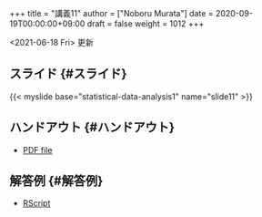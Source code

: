 +++
title = "講義11"
author = ["Noboru Murata"]
date = 2020-09-19T00:00:00+09:00
draft = false
weight = 1012
+++

<span class="timestamp-wrapper"><span class="timestamp">&lt;2021-06-18 Fri&gt; </span></span> 更新


## スライド {#スライド}

{{< myslide base="statistical-data-analysis1" name="slide11" >}}


## ハンドアウト {#ハンドアウト}

-   [PDF file](https://noboru-murata.github.io/statistical-data-analysis1/pdfs/slide11.pdf)


## 解答例 {#解答例}

-   [RScript](https://noboru-murata.github.io/statistical-data-analysis1/code/slide11.R)